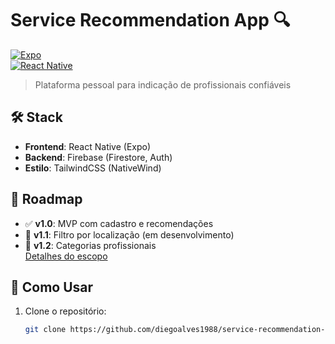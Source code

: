 # Service Recommendation App 🔍  

[![Expo](https://img.shields.io/badge/expo-1C1E24?style=for-the-badge&logo=expo&logoColor=white)](https://expo.dev)  
[![React Native](https://img.shields.io/badge/react_native-%2320232a.svg?style=for-the-badge&logo=react&logoColor=%2361DAFB)](https://reactnative.dev)  

> Plataforma pessoal para indicação de profissionais confiáveis  


## 🛠️ Stack  
- **Frontend**: React Native (Expo)  
- **Backend**: Firebase (Firestore, Auth)  
- **Estilo**: TailwindCSS (NativeWind)  

## 📌 Roadmap  
- ✅ **v1.0**: MVP com cadastro e recomendações  
- 🚧 **v1.1**: Filtro por localização (em desenvolvimento)  
- 📅 **v1.2**: Categorias profissionais  
[Detalhes do escopo](/docs/scope.md)  

## 🚀 Como Usar  
1. Clone o repositório:  
   ```bash
   git clone https://github.com/diegoalves1988/service-recommendation-app